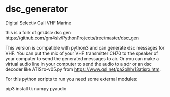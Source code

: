 # dsc_generator
Digital Selectiv Call VHF Marine

this is a fork of gm4slv dsc gen https://github.com/gm4slv/PythonProjects/tree/master/dsc_gen

This version is compatible with python3 and can generate dsc messages for VHF.
You can put the mic of your VHF transmitter CH70 to the speaker of your computer to send the generated messages to air.
Or you can make a virtual audio line in your computer to send the audio to a sdr or an dsc decoder like ATISrx-v05.py from https://www.qsl.net/pa2ohh/13atisrx.htm.

For this python scripts to run you need some external modules:

pip3 install tk numpy pyaudio
